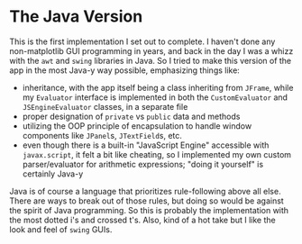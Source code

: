 # The Java Version

This is the first implementation I set out to complete. I haven't done any non-matplotlib GUI programming in years, and back in the day I was a whizz with the `awt` and `swing` libraries in Java. So I tried to make this version of the app in the most Java-y way possible, emphasizing things like:
- inheritance, with the app itself being a class inheriting from `JFrame`, while my `Evaluator` interface is implemented in both the `CustomEvaluator` and `JSEngineEvaluator` classes, in a separate file
- proper designation of `private` vs `public` data and methods
- utilizing the OOP principle of encapsulation to handle window components like `JPanel`s, `JTextField`s, etc.
- even though there is a built-in "JavaScript Engine" accessible with `javax.script`, it felt a bit like cheating, so I implemented my own custom parser/evaluator for arithmetic expressions; "doing it yourself" is certainly Java-y

Java is of course a language that prioritizes rule-following above all else. There are ways to break out of those rules, but doing so would be against the spirit of Java programming. So this is probably the implementation with the most dotted i's and crossed t's. Also, kind of a hot take but I like the look and feel of `swing` GUIs.
